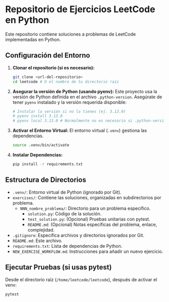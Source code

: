 # Repositorio de Ejercicios LeetCode en Python

Este repositorio contiene soluciones a problemas de LeetCode implementadas en Python.

## Configuración del Entorno

1.  **Clonar el repositorio (si es necesario):**
    ```bash
    git clone <url-del-repositorio>
    cd leetcode # O el nombre de tu directorio raíz
    ```
2.  **Asegurar la versión de Python (usando pyenv):**
    Este proyecto usa la versión de Python definida en el archivo `.python-version`. Asegúrate de tener `pyenv` instalado y la versión requerida disponible:
    ```bash
    # Instalar la versión si no la tienes (ej. 3.13.0)
    # pyenv install 3.13.0
    # pyenv local 3.13.0 # Normalmente no es necesario si .python-version existe
    ```
3.  **Activar el Entorno Virtual:**
    El entorno virtual (`.venv`) gestiona las dependencias.
    ```bash
    source .venv/bin/activate
    ```
4.  **Instalar Dependencias:**
    ```bash
    pip install -r requirements.txt
    ```

## Estructura de Directorios

*   `.venv/`: Entorno virtual de Python (ignorado por Git).
*   `exercises/`: Contiene las soluciones, organizadas en subdirectorios por problema.
    *   `NNN_nombre_problema/`: Directorio para un problema específico.
        *   `solution.py`: Código de la solución.
        *   `test_solution.py`: (Opcional) Pruebas unitarias con pytest.
        *   `README.md`: (Opcional) Notas específicas del problema, enlace, complejidad.
*   `.gitignore`: Especifica archivos y directorios ignorados por Git.
*   `README.md`: Este archivo.
*   `requirements.txt`: Lista de dependencias de Python.
*   `NEW_EXERCISE_WORKFLOW.md`: Instrucciones para añadir un nuevo ejercicio.

## Ejecutar Pruebas (si usas pytest)

Desde el directorio raíz (`/home/leetcode/leetcode`), después de activar el venv:
```bash
pytest